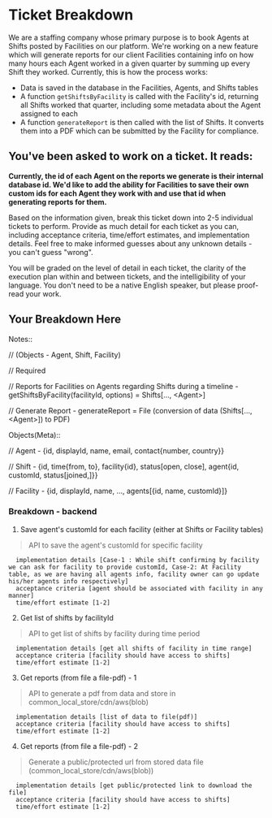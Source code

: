 # Ticket Breakdown
We are a staffing company whose primary purpose is to book Agents at Shifts posted by Facilities on our platform. We're working on a new feature which will generate reports for our client Facilities containing info on how many hours each Agent worked in a given quarter by summing up every Shift they worked. Currently, this is how the process works:

- Data is saved in the database in the Facilities, Agents, and Shifts tables
- A function `getShiftsByFacility` is called with the Facility's id, returning all Shifts worked that quarter, including some metadata about the Agent assigned to each
- A function `generateReport` is then called with the list of Shifts. It converts them into a PDF which can be submitted by the Facility for compliance.

## You've been asked to work on a ticket. It reads:

**Currently, the id of each Agent on the reports we generate is their internal database id. We'd like to add the ability for Facilities to save their own custom ids for each Agent they work with and use that id when generating reports for them.**


Based on the information given, break this ticket down into 2-5 individual tickets to perform. Provide as much detail for each ticket as you can, including acceptance criteria, time/effort estimates, and implementation details. Feel free to make informed guesses about any unknown details - you can't guess "wrong".


You will be graded on the level of detail in each ticket, the clarity of the execution plan within and between tickets, and the intelligibility of your language. You don't need to be a native English speaker, but please proof-read your work.

## Your Breakdown Here

Notes:: 
 
// (Objects - Agent, Shift, Facility)

// Required

// Reports for Facilities on Agents regarding Shifts during a timeline - getShiftsByFacility(facilityId, options) = Shifts[..., \<Agent\>]

// Generate Report - generateReport = File (conversion of data (Shifts[..., \<Agent\>]) to PDF)

Objects(Meta)::

// Agent - {id, displayId, name, email, contact{number, country}}

// Shift - {id, time{from, to}, facility{id}, status[open, close], agent{id, customId, status[joined,]}}

// Facility - {id, displayId, name, ..., agents[{id, name, customId}]}


### Breakdown - backend


1. Save agent's customId for each facility (either at Shifts or Facility tables)
> API to save the agent's customId for specific facility

      implementation details [Case-1 : While shift confirming by facility we can ask for facility to provide customId, Case-2: At Facility table, as we are having all agents info, facility owner can go update his/her agents info respectively]
      acceptance criteria [agent should be associated with facility in any manner]
      time/effort estimate [1-2]

2. Get list of shifts by facilityId
> API to get list of shifts by facility during time period

      implementation details [get all shifts of facility in time range]
      acceptance criteria [facility should have access to shifts]
      time/effort estimate [1-2]

3. Get reports (from file a file-pdf) - 1
> API to generate a pdf from data and store in common_local_store/cdn/aws(blob)

      implementation details [list of data to file(pdf)]
      acceptance criteria [facility should have access to shifts]
      time/effort estimate [1-2]

4. Get reports (from file a file-pdf) - 2
> Generate a public/protected url from stored data file (common_local_store/cdn/aws(blob)) 

      implementation details [get public/protected link to download the file]
      acceptance criteria [facility should have access to shifts]
      time/effort estimate [1-2]
